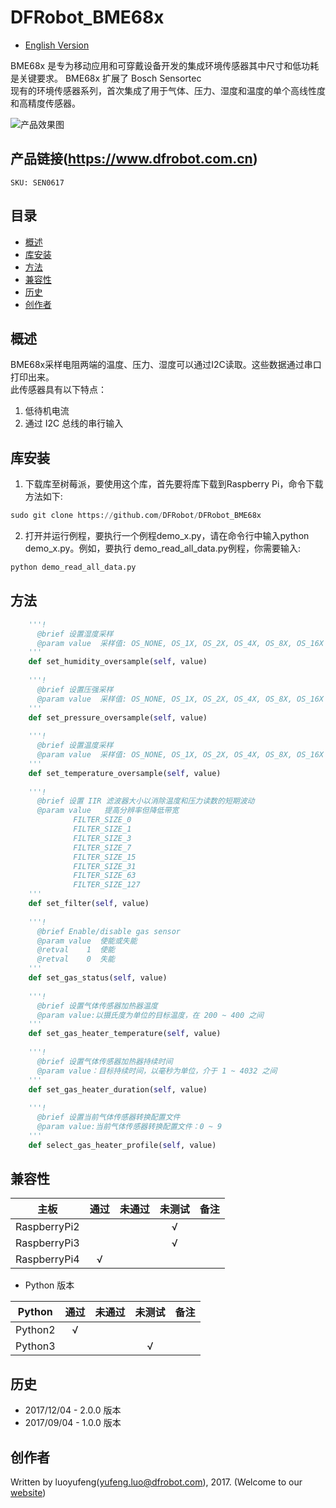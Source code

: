 # DFRobot_BME68x

* [English Version](./README.md)

BME68x 是专为移动应用和可穿戴设备开发的集成环境传感器其中尺寸和低功耗是关键要求。 BME68x 扩展了 Bosch Sensortec <br>
现有的环境传感器系列，首次集成了用于气体、压力、湿度和温度的单个高线性度和高精度传感器。<br>

![产品效果图](../../resources/images/SEN0617.png) 

## 产品链接(https://www.dfrobot.com.cn)
    SKU: SEN0617

## 目录

  * [概述](#概述)
  * [库安装](#库安装)
  * [方法](#方法)
  * [兼容性](#兼容性)
  * [历史](#历史)
  * [创作者](#创作者)

## 概述
BME68x采样电阻两端的温度、压力、湿度可以通过I2C读取。这些数据通过串口打印出来。<br>
此传感器具有以下特点：
1. 低待机电流
2. 通过 I2C 总线的串行输入 

## 库安装
1. 下载库至树莓派，要使用这个库，首先要将库下载到Raspberry Pi，命令下载方法如下:<br>
```python
sudo git clone https://github.com/DFRobot/DFRobot_BME68x
```
2. 打开并运行例程，要执行一个例程demo_x.py，请在命令行中输入python demo_x.py。例如，要执行 demo_read_all_data.py例程，你需要输入:<br>

```python
python demo_read_all_data.py 
```

## 方法

```python
    '''!
      @brief 设置湿度采样
      @param value  采样值: OS_NONE, OS_1X, OS_2X, OS_4X, OS_8X, OS_16X
    '''
    def set_humidity_oversample(self, value)
    
    '''!
      @brief 设置压强采样
      @param value  采样值: OS_NONE, OS_1X, OS_2X, OS_4X, OS_8X, OS_16X
    '''
    def set_pressure_oversample(self, value)
    
    '''!
      @brief 设置温度采样
      @param value  采样值: OS_NONE, OS_1X, OS_2X, OS_4X, OS_8X, OS_16X
    '''
    def set_temperature_oversample(self, value)
    
    '''!
      @brief 设置 IIR 滤波器大小以消除温度和压力读数的短期波动
      @param value   提高分辨率但降低带宽
              FILTER_SIZE_0
              FILTER_SIZE_1
              FILTER_SIZE_3
              FILTER_SIZE_7
              FILTER_SIZE_15
              FILTER_SIZE_31
              FILTER_SIZE_63
              FILTER_SIZE_127
    '''
    def set_filter(self, value)
    
    '''!
      @brief Enable/disable gas sensor
      @param value  使能或失能
      @retval    1  使能 
      @retval    0  失能
    '''
    def set_gas_status(self, value)
    
    '''!
      @brief 设置气体传感器加热器温度
      @param value:以摄氏度为单位的目标温度，在 200 ~ 400 之间
    '''
    def set_gas_heater_temperature(self, value)
    
    '''!
      @brief 设置气体传感器加热器持续时间
      @param value：目标持续时间，以毫秒为单位，介于 1 ~ 4032 之间
    '''
    def set_gas_heater_duration(self, value)
    
    '''!
      @brief 设置当前气体传感器转换配置文件
      @param value:当前气体传感器转换配置文件：0 ~ 9
    '''
    def select_gas_heater_profile(self, value)
```

## 兼容性

| 主板         | 通过 | 未通过 | 未测试 | 备注 |
| ------------ | :--: | :----: | :----: | :--: |
| RaspberryPi2 |      |        |   √    |      |
| RaspberryPi3 |      |        |   √    |      |
| RaspberryPi4 |  √   |        |        |      |

* Python 版本

| Python  | 通过 | 未通过 | 未测试 | 备注 |
| ------- | :--: | :----: | :----: | ---- |
| Python2 |  √   |        |        |      |
| Python3 |     |        |    √    |      |

## 历史

- 2017/12/04 - 2.0.0 版本
- 2017/09/04 - 1.0.0 版本

## 创作者

Written by luoyufeng(yufeng.luo@dfrobot.com), 2017. (Welcome to our [website](https://www.dfrobot.com/))








